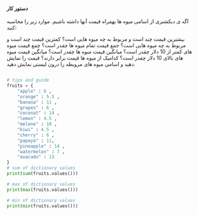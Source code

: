 #### دستور کار

اگه ی دیکشنری از اسامی میوه ها بهمراه قیمت آنها داشته باشیم. موارد زیر را محاسبه کنید:

بیشترین قیمت چند است و مربوط به چه میوه هایی است؟
کمترین قیمت چند است و مربوط به چه میوه هایی است؟
جمع قیمت تمام میوه ها چقدر است؟
چمع قیمت میوه های کمتر از 10 دلار چقدر است؟
میانگین قیمت میوه ها چقدر است؟
میانگین قیمت میوه های بالای 10 دلار چقدر است؟
کدامیک از میوه ها قیمت برابر دارند؟ قیمت را نمایش دهید و اسامی میوه های مروبطه را درون لیستی نمایش دهید.

```python

# tips and guide
fruits = {
    "apple" : 6 ,
    "orange" : 5.5 ,
    "banana" : 11 ,
    "grapes" : 6 ,
    "coconat" : 14 ,
    "lemon" : 4.5 ,
    "melone" : 10 ,
    "kiwi" : 4.5 ,
    "cherry" : 6 ,
    "papaya" : 11,
    "pineapple" : 14 ,
    "watermelon" : 7 ,
    "avacado" : 13
}
# sum of dictionary values
print(sum(fruits.values()))

# max of dictionary values
print(max(fruits.values()))

# min of dictionary values
print(min(fruits.values()))
```
